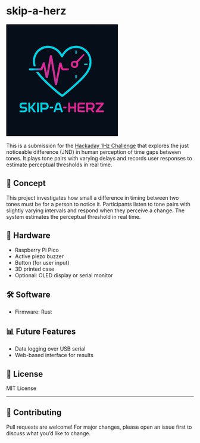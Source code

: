 # skip-a-herz

<img src="skip-a-herz-logo.jpeg" alt="Skip-a-Herz Logo" width="300"/>

This is a submission for the [Hackaday 1Hz Challenge](https://hackaday.io/contest/203248ference) that explores the just noticeable difference (JND) in human perception of time gaps between tones. It plays tone pairs with varying delays and records user responses to estimate perceptual thresholds in real time.

## 🧠 Concept

This project investigates how small a difference in timing between two tones must be for a person to notice it. Participants listen to tone pairs with slightly varying intervals and respond when they perceive a change. The system estimates the perceptual threshold in real time.

## 🔧 Hardware

- Raspberry Pi Pico
- Active piezo buzzer
- Button (for user input)
- 3D printed case
- Optional: OLED display or serial monitor

## 🛠️ Software

- Firmware: Rust

## 📊 Future Features
- Data logging over USB serial
- Web-based interface for results

## 📄 License

MIT License

---

## 🤝 Contributing

Pull requests are welcome! For major changes, please open an issue first to discuss what you’d like to change.


